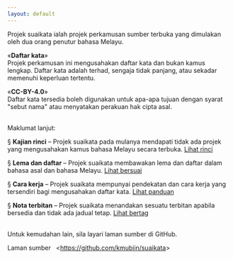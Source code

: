 ```yaml
---
layout: default
---
```


Projek suaikata ialah projek perkamusan sumber terbuka yang
dimulakan oleh dua orang penutur bahasa Melayu.

&laquo;**Daftar kata**&raquo;  
Projek perkamusan ini mengusahakan daftar kata dan bukan
kamus lengkap. Daftar kata adalah terhad, sengaja tidak
panjang, atau sekadar memenuhi keperluan tertentu.

&laquo;**CC-BY-4.0**&raquo;  
Daftar kata tersedia boleh digunakan untuk apa-apa tujuan
dengan syarat "sebut nama" atau menyatakan perakuan hak
cipta asal.

&nbsp;  
Maklumat lanjut:

&sect; **Kajian rinci**
&ndash; Projek suaikata pada mulanya mendapati tidak ada
projek yang mengusahakan kamus bahasa Melayu secara terbuka.
[Lihat rinci](rinci.md)

&sect; **Lema dan daftar**
&ndash; Projek suaikata membawakan lema dan daftar dalam
bahasa asal dan bahasa Melayu.
[Lihat bersuai](bersuai.md)

&sect; **Cara kerja**
&ndash; Projek suaikata mempunyai pendekatan dan cara kerja
yang tersendiri bagi mengusahakan daftar kata.
[Lihat panduan](panduan/index.md)

&sect; **Nota terbitan**
&ndash; Projek suaikata menandakan sesuatu terbitan apabila
bersedia dan tidak ada jadual tetap.
[Lihat bertag](bertag.md)

&nbsp;  
Untuk kemudahan lain, sila layari laman sumber di GitHub.

Laman sumber
&nbsp; &lt;https://github.com/kmubiin/suaikata&gt;
